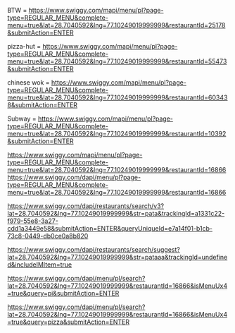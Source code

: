 BTW = https://www.swiggy.com/mapi/menu/pl?page-type=REGULAR_MENU&complete-menu=true&lat=28.7040592&lng=77.10249019999999&restaurantId=25178&submitAction=ENTER

pizza-hut = https://www.swiggy.com/mapi/menu/pl?page-type=REGULAR_MENU&complete-menu=true&lat=28.7040592&lng=77.10249019999999&restaurantId=55473&submitAction=ENTER

chinese wok = https://www.swiggy.com/mapi/menu/pl?page-type=REGULAR_MENU&complete-menu=true&lat=28.7040592&lng=77.10249019999999&restaurantId=603438&submitAction=ENTER

Subway = https://www.swiggy.com/mapi/menu/pl?page-type=REGULAR_MENU&complete-menu=true&lat=28.7040592&lng=77.10249019999999&restaurantId=10392&submitAction=ENTER

 

https://www.swiggy.com/mapi/menu/pl?page-type=REGULAR_MENU&complete-menu=true&lat=28.7040592&lng=77.10249019999999&restaurantId=16866
https://www.swiggy.com/dapi/menu/pl?page-type=REGULAR_MENU&complete-menu=true&lat=28.7040592&lng=77.10249019999999&restaurantId=16866


https://www.swiggy.com/dapi/restaurants/search/v3?lat=28.7040592&lng=77.10249019999999&str=pata&trackingId=a1331c22-f979-55e8-3a27-cdd1a3449e58&submitAction=ENTER&queryUniqueId=e7a14f01-b1cb-73c8-0449-db0ce0a8b820


https://www.swiggy.com/dapi/restaurants/search/suggest?lat=28.7040592&lng=77.10249019999999&str=pataaa&trackingId=undefined&includeIMItem=true


https://www.swiggy.com/dapi/menu/pl/search?lat=28.7040592&lng=77.10249019999999&restaurantId=16866&isMenuUx4=true&query=pi&submitAction=ENTER

https://www.swiggy.com/dapi/menu/pl/search?lat=28.7040592&lng=77.10249019999999&restaurantId=16866&isMenuUx4=true&query=pizza&submitAction=ENTER